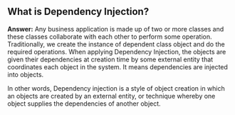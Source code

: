 ## **What is Dependency Injection?**

**Answer:** Any business application is made up of two or more classes and these classes collaborate with each other to perform some operation. Traditionally, we create the instance of dependent class object and do the required operations. When applying Dependency Injection, the objects are given their dependencies at creation time by some external entity that coordinates each object in the system. It means dependencies are injected into objects.

In other words, Dependency injection is a style of object creation in which an objects are created by an external entity, or technique whereby one object supplies the dependencies of another object.
